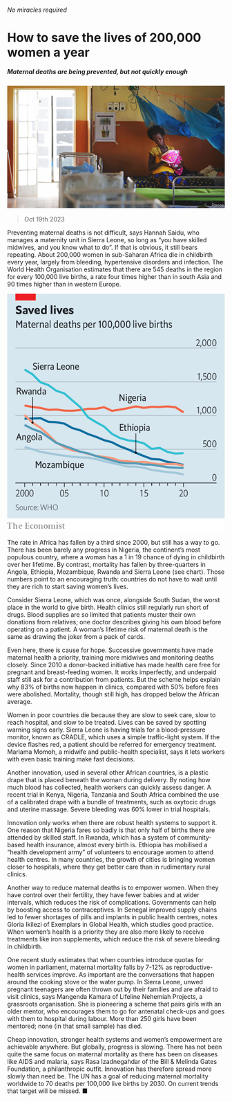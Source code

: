 ###### No miracles required

# How to save the lives of 200,000 women a year 

##### Maternal deaths are being prevented, but not quickly enough 

![image](images/20231021_MAP003.jpg) 

> Oct 19th 2023 

Preventing maternal deaths is not difficult, says Hannah Saidu, who manages a maternity unit in Sierra Leone, so long as “you have skilled midwives, and you know what to do”. If that is obvious, it still bears repeating. About 200,000 women in sub-Saharan Africa die in childbirth every year, largely from bleeding, hypertensive disorders and infection. The World Health Organisation estimates that there are 545 deaths in the region for every 100,000 live births, a rate four times higher than in south Asia and 90 times higher than in western Europe.

![image](images/20231021_MAC074.png) 


The rate in Africa has fallen by a third since 2000, but still has a way to go. There has been barely any progress in Nigeria, the continent’s most populous country, where a woman has a 1 in 19 chance of dying in childbirth over her lifetime. By contrast, mortality has fallen by three-quarters in Angola, Ethiopia, Mozambique, Rwanda and Sierra Leone (see chart). Those numbers point to an encouraging truth: countries do not have to wait until they are rich to start saving women’s lives.

Consider Sierra Leone, which was once, alongside South Sudan, the worst place in the world to give birth. Health clinics still regularly run short of drugs. Blood supplies are so limited that patients muster their own donations from relatives; one doctor describes giving his own blood before operating on a patient. A woman’s lifetime risk of maternal death is the same as drawing the joker from a pack of cards.

Even here, there is cause for hope. Successive governments have made maternal health a priority, training more midwives and monitoring deaths closely. Since 2010 a donor-backed initiative has made health care free for pregnant and breast-feeding women. It works imperfectly, and underpaid staff still ask for a contribution from patients. But the scheme helps explain why 83% of births now happen in clinics, compared with 50% before fees were abolished. Mortality, though still high, has dropped below the African average.

Women in poor countries die because they are slow to seek care, slow to reach hospital, and slow to be treated. Lives can be saved by spotting warning signs early. Sierra Leone is having trials for a blood-pressure monitor, known as CRADLE, which uses a simple traffic-light system. If the device flashes red, a patient should be referred for emergency treatment. Mariama Momoh, a midwife and public-health specialist, says it lets workers with even basic training make fast decisions.

Another innovation, used in several other African countries, is a plastic drape that is placed beneath the woman during delivery. By noting how much blood has collected, health workers can quickly assess danger. A recent trial in Kenya, Nigeria, Tanzania and South Africa combined the use of a calibrated drape with a bundle of treatments, such as oxytocic drugs and uterine massage. Severe bleeding was 60% lower in trial hospitals. 

Innovation only works when there are robust health systems to support it. One reason that Nigeria fares so badly is that only half of births there are attended by skilled staff. In Rwanda, which has a system of community-based health insurance, almost every birth is. Ethiopia has mobilised a “health development army” of volunteers to encourage women to attend health centres. In many countries, the growth of cities is bringing women closer to hospitals, where they get better care than in rudimentary rural clinics. 

Another way to reduce maternal deaths is to empower women. When they have control over their fertility, they have fewer babies and at wider intervals, which reduces the risk of complications. Governments can help by boosting access to contraceptives. In Senegal improved supply chains led to fewer shortages of pills and implants in public health centres, notes Gloria Ikilezi of Exemplars in Global Health, which studies good practice. When women’s health is a priority they are also more likely to receive treatments like iron supplements, which reduce the risk of severe bleeding in childbirth.

One recent study estimates that when countries introduce quotas for women in parliament, maternal mortality falls by 7-12% as reproductive-health services improve. As important are the conversations that happen around the cooking stove or the water pump. In Sierra Leone, unwed pregnant teenagers are often thrown out by their families and are afraid to visit clinics, says Mangenda Kamara of Lifeline Nehemiah Projects, a grassroots organisation. She is pioneering a scheme that pairs girls with an older mentor, who encourages them to go for antenatal check-ups and goes with them to hospital during labour. More than 250 girls have been mentored; none (in that small sample) has died.

Cheap innovation, stronger health systems and women’s empowerment are achievable anywhere. But globally, progress is slowing. There has not been quite the same focus on maternal mortality as there has been on diseases like AIDS and malaria, says Rasa Izadnegahdar of the Bill &amp; Melinda Gates Foundation, a philanthropic outfit. Innovation has therefore spread more slowly than need be. The UN has a goal of reducing maternal mortality worldwide to 70 deaths per 100,000 live births by 2030. On current trends that target will be missed. ■

